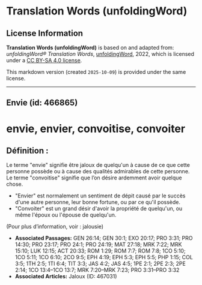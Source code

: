 # Translation Words (unfoldingWord)

## License Information

**Translation Words (unfoldingWord)** is based on and adapted from: _unfoldingWord® Translation Words_, [unfoldingWord](https://unfoldingword.org/utw), 2022, which is licensed under a [CC BY-SA 4.0 license](https://creativecommons.org/licenses/by-sa/4.0/legalcode.en).

This markdown version (created `2025-10-09`) is provided under the same license.



--------------------------------

## Envie (id: 466865)

envie, envier, convoitise, convoiter
====================================

Définition :
------------

Le terme "envie" signifie être jaloux de quelqu'un à cause de ce que cette personne possède ou à cause des qualités admirables de cette personne. Le terme "convoitise" signifie que l’on désire ardemment avoir quelque chose.

* "Envier" est normalement un sentiment de dépit causé par le succès d'une autre personne, leur bonne fortune, ou par ce qu'il possède.
* "Convoiter" est un grand désir d'avoir la propriété de quelqu'un, ou même l'époux ou l'épouse de quelqu'un.

(Pour plus d’information, voir : jalousie)

* **Associated Passages:** GEN 26:14; GEN 30:1; EXO 20:17; PRO 3:31; PRO 14:30; PRO 23:17; PRO 24:1; PRO 24:19; MAT 27:18; MRK 7:22; MRK 15:10; LUK 12:15; ACT 20:33; ROM 1:29; ROM 7:7; ROM 7:8; 1CO 5:10; 1CO 5:11; 1CO 6:10; 2CO 9:5; EPH 4:19; EPH 5:3; EPH 5:5; PHP 1:15; COL 3:5; 1TH 2:5; 1TI 6:4; TIT 3:3; JAS 4:2; JAS 4:5; 1PE 2:1; 2PE 2:3; 2PE 2:14; 1CO 13:4–1CO 13:7; MRK 7:20–MRK 7:23; PRO 3:31–PRO 3:32
* **Associated Articles:** Jaloux (ID: 467031)

